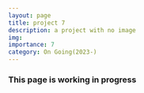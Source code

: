 ```yaml
---
layout: page
title: project 7
description: a project with no image
img:
importance: 7
category: On Going(2023-)
---
```

<h3 class="card-title"><span class="font-weight-bold">This page is working in progress</span></h3>
